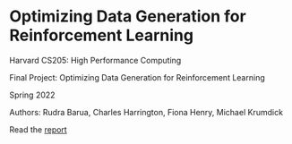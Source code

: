 # Optimizing Data Generation for Reinforcement Learning
Harvard CS205: High Performance Computing

Final Project: Optimizing Data Generation for Reinforcement Learning

Spring 2022

Authors: Rudra Barua, Charles Harrington, Fiona Henry, Michael Krumdick

Read the [report](https://github.com/Rudra-Barua/OptimizedChessRL/blob/main/Final_Project_Report.pdf)
